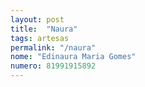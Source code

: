 ```yaml
---
layout: post
title:  "Naura"
tags: artesas
permalink: "/naura"
nome: "Edinaura Maria Gomes"
numero: 81991915892
---
```



  
